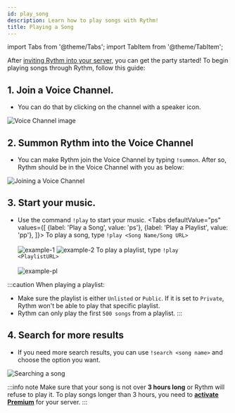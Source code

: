 ```yaml
---
id: play_song
description: Learn how to play songs with Rythm!
title: Playing a Song
---
```


import Tabs from '@theme/Tabs';
import TabItem from '@theme/TabItem';

After [inviting Rythm into your server](/adding_rythm), you can get the party started! To begin playing songs through Rythm, follow this guide:


## 1. Join a Voice Channel.
  - You can do that by clicking on the channel with a speaker icon.

  ![Voice Channel image](/img/docs/playing-a-song/vc.gif)

## 2. Summon Rythm into the Voice Channel
  - You can make Rythm join the Voice Channel by typing `!summon`. After so, Rythm should be in the Voice Channel with you as below:

  ![Joining a Voice Channel](/img/docs/playing-a-song/joinvc.gif)

## 3. Start your music.

  - Use the command `!play` to start your music.
  <Tabs
    defaultValue="ps"
    values={[
      {label: 'Play a Song', value: 'ps'},
      {label: 'Play a Playlist', value: 'pp'},
    ]}>
    <TabItem value="ps"> To play a song, type <code>!play &lt;Song Name/Song URL&gt;</code><br/><br/>
      <img src="/docs/img/docs/playing-a-song/playsongname.png" alt="example-1"/>
      <img src="/docs/img/docs/playing-a-song/playsonglink.png" alt="example-2"/>
    </TabItem>
    <TabItem value="pp"> To play a playlist, type <code>!play &lt;PlaylistURL&gt;</code><br/><br/>
      <img src="/docs/img/docs/playing-a-song/playplaylist.png" alt="example-pl"/>
    </TabItem>
  </Tabs>

:::caution When playing a playlist:
  - Make sure the playlist is either `Unlisted` or `Public`. If it is set to `Private`, Rythm won't be able to play that specific playlist.
  - Rythm can only play the first `500 songs` from a playlist.
:::

## 4. Search for more results
  - If you need more search results, you can use `!search <song name>` and choose the option you want.

  ![Searching a song](/img/docs/playing-a-song/searchsong.png)

:::info note
Make sure that your song is not over **3 hours long** or Rythm will refuse to play it. To play songs longer than 3 hours, you need to [**activate Premium**](/premium) for your server.
:::

